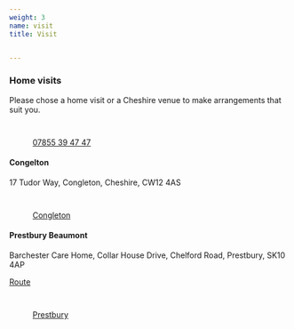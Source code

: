 ```yaml
---
weight: 3
name: visit
title: Visit


---
```


### Home visits

Please chose a home visit or a Cheshire venue to make arrangements that suit you.

<aside class=tc>
<a class="link no-underline white system ttu tracked fw4 h2 bn br-pill pa3 pr4 pl4 bg-tyrian hover-bg-plum transition" href="tel:+447855394747" role="button">
<svg class="pr2 v-btm" width="42" height="42" viewBox="0 0 128 128" alt="credit-card">
  <use xlink:href="#call"></use>
</svg>07855 39 47 47</a>
</aside>

#### Congelton

17 Tudor Way, Congleton, Cheshire, CW12 4AS

<aside class=tc>
  <a class="link no-underline white system ttu tracked fw4 h2 bn br-pill pa3 pr4 pl4 bg-tyrian hover-bg-plum transition" href="https://www.google.com/maps/dir/current+location/17+Tudor+Way,+Congleton+CW12+4AS,+United+Kingdom" role="button">
  <svg class="pr2 v-btm" width="42" height="42" viewBox="0 0 128 128" alt="credit-card">
    <use xlink:href="#route"></use>
  </svg>Congleton</a>
</aside>

#### Prestbury Beaumont

Barchester Care Home, Collar House Drive, Chelford Road, Prestbury, SK10 4AP

[ Route]()  

<aside class=tc>
  <a class="link no-underline white system ttu tracked fw4 h2 bn br-pill pa3 pr4 pl4 bg-tyrian hover-bg-plum transition" href="https://www.google.com/maps/dir/current+location/Prestbury+Beaumont+Care+Home,+Collar+House+Dr,+Prestbury+SK10+4AP,+United+Kingdom" role="button">
  <svg class="pr2 v-btm" width="42" height="42" viewBox="0 0 128 128" alt="route">
    <use xlink:href="#route"></use>
  </svg>Prestbury</a>
</aside>